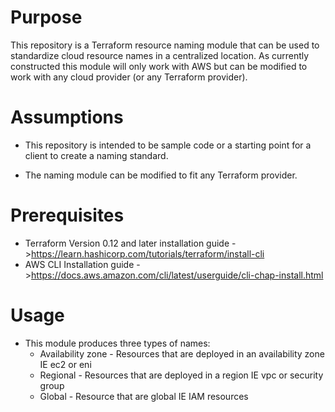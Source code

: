 # Purpose
This repository is a Terraform resource naming module that can be used to standardize cloud resource names in a centralized location. As currently constructed this module will only work with AWS but can be modified to work with any cloud provider (or any Terraform provider).

# Assumptions
* This repository is intended to be sample code or a starting point for a client to create a naming standard.

* The naming module can be modified to fit any Terraform provider.

# Prerequisites
* Terraform Version 0.12 and later
    installation guide ->https://learn.hashicorp.com/tutorials/terraform/install-cli
* AWS CLI
    Installation guide ->https://docs.aws.amazon.com/cli/latest/userguide/cli-chap-install.html

# Usage
* This module produces three types of names:
  - Availability zone - Resources that are deployed in an availability zone IE ec2 or eni
  - Regional - Resources that are deployed in a region IE vpc or security group
  - Global - Resource that are global IE IAM resources





